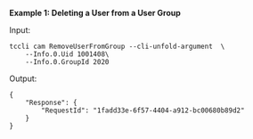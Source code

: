**Example 1: Deleting a User from a User Group**



Input: 

```
tccli cam RemoveUserFromGroup --cli-unfold-argument  \
    --Info.0.Uid 1001408\
    --Info.0.GroupId 2020
```

Output: 
```
{
    "Response": {
        "RequestId": "1fadd33e-6f57-4404-a912-bc00680b89d2"
    }
}
```

